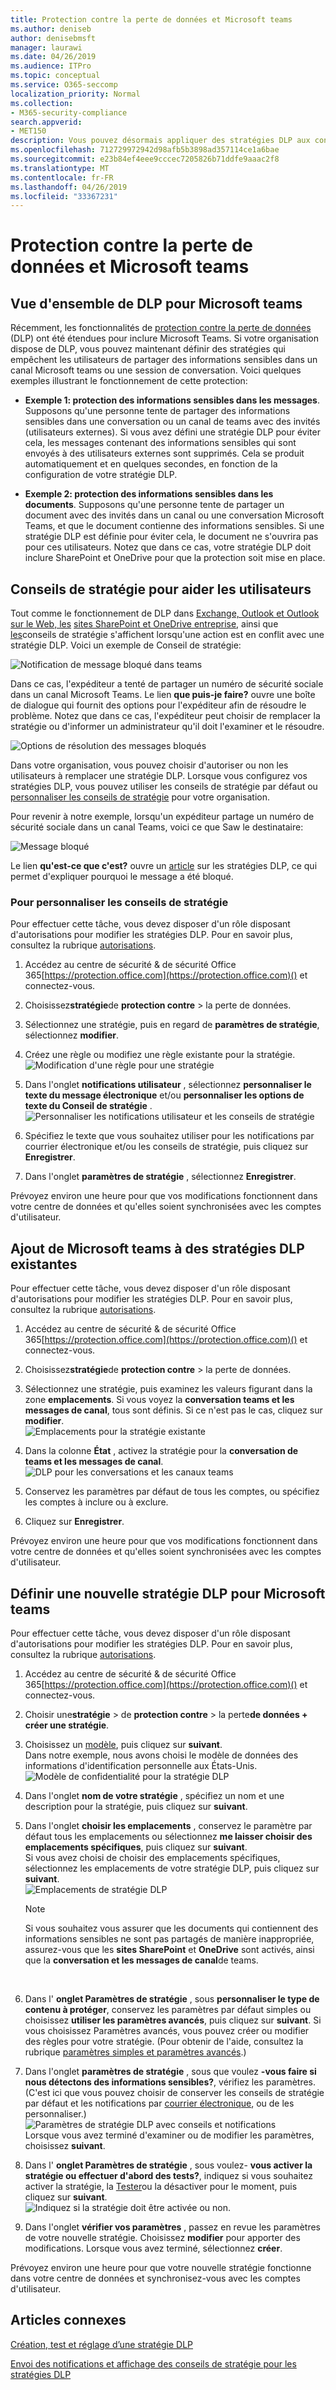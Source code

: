 ```yaml
---
title: Protection contre la perte de données et Microsoft teams
ms.author: deniseb
author: denisebmsft
manager: laurawi
ms.date: 04/26/2019
ms.audience: ITPro
ms.topic: conceptual
ms.service: O365-seccomp
localization_priority: Normal
ms.collection:
- M365-security-compliance
search.appverid:
- MET150
description: Vous pouvez désormais appliquer des stratégies DLP aux conversations et canaux Microsoft Teams. Lisez cet article pour en savoir plus sur son fonctionnement.
ms.openlocfilehash: 712729972942d98afb5b3898ad357114ce1a6bae
ms.sourcegitcommit: e23b84ef4eee9cccec7205826b71ddfe9aaac2f8
ms.translationtype: MT
ms.contentlocale: fr-FR
ms.lasthandoff: 04/26/2019
ms.locfileid: "33367231"
---
```

# <a name="data-loss-prevention-and-microsoft-teams"></a>Protection contre la perte de données et Microsoft teams

## <a name="overview-of-dlp-for-microsoft-teams"></a>Vue d'ensemble de DLP pour Microsoft teams

Récemment, les fonctionnalités de [protection contre la perte de données](data-loss-prevention-policies.md) (DLP) ont été étendues pour inclure Microsoft Teams. Si votre organisation dispose de DLP, vous pouvez maintenant définir des stratégies qui empêchent les utilisateurs de partager des informations sensibles dans un canal Microsoft teams ou une session de conversation. Voici quelques exemples illustrant le fonctionnement de cette protection:

- **Exemple 1: protection des informations sensibles dans les messages**. Supposons qu'une personne tente de partager des informations sensibles dans une conversation ou un canal de teams avec des invités (utilisateurs externes). Si vous avez défini une stratégie DLP pour éviter cela, les messages contenant des informations sensibles qui sont envoyés à des utilisateurs externes sont supprimés. Cela se produit automatiquement et en quelques secondes, en fonction de la configuration de votre stratégie DLP.

- **Exemple 2: protection des informations sensibles dans les documents**. Supposons qu'une personne tente de partager un document avec des invités dans un canal ou une conversation Microsoft Teams, et que le document contienne des informations sensibles. Si une stratégie DLP est définie pour éviter cela, le document ne s'ouvrira pas pour ces utilisateurs. Notez que dans ce cas, votre stratégie DLP doit inclure SharePoint et OneDrive pour que la protection soit mise en place.

## <a name="policy-tips-help-educate-users"></a>Conseils de stratégie pour aider les utilisateurs

Tout comme le fonctionnement de DLP dans [Exchange, Outlook et Outlook sur le Web, les](data-loss-prevention-policies.md#policy-evaluation-in-exchange-online-outlook-and-outlook-on-the-web) [sites SharePoint et OneDrive entreprise](data-loss-prevention-policies.md#policy-evaluation-in-onedrive-for-business-and-sharepoint-online-sites), ainsi que [les](data-loss-prevention-policies.md#policy-evaluation-in-the-office-desktop-programs)conseils de stratégie s'affichent lorsqu'une action est en conflit avec une stratégie DLP. Voici un exemple de Conseil de stratégie:

![Notification de message bloqué dans teams](media/dlp-teams-blockedmessage-notification.png)

Dans ce cas, l'expéditeur a tenté de partager un numéro de sécurité sociale dans un canal Microsoft Teams. Le lien **que puis-je faire?** ouvre une boîte de dialogue qui fournit des options pour l'expéditeur afin de résoudre le problème. Notez que dans ce cas, l'expéditeur peut choisir de remplacer la stratégie ou d'informer un administrateur qu'il doit l'examiner et le résoudre.

![Options de résolution des messages bloqués](media/dlp-teams-blockedmessage-possibleactions.png)

Dans votre organisation, vous pouvez choisir d'autoriser ou non les utilisateurs à remplacer une stratégie DLP. Lorsque vous configurez vos stratégies DLP, vous pouvez utiliser les conseils de stratégie par défaut ou [personnaliser les conseils de stratégie](#to-customize-policy-tips) pour votre organisation. 

Pour revenir à notre exemple, lorsqu'un expéditeur partage un numéro de sécurité sociale dans un canal Teams, voici ce que Saw le destinataire:

![Message bloqué](media/dlp-teams-blockedmessage-notification-to-user.png)

Le lien **qu'est-ce que c'est?** ouvre un [article](data-loss-prevention-policies.md) sur les stratégies DLP, ce qui permet d'expliquer pourquoi le message a été bloqué.

### <a name="to-customize-policy-tips"></a>Pour personnaliser les conseils de stratégie

Pour effectuer cette tâche, vous devez disposer d'un rôle disposant d'autorisations pour modifier les stratégies DLP. Pour en savoir plus, consultez la rubrique [autorisations](data-loss-prevention-policies.md#permissions).

1. Accédez au centre de sécurité & de sécurité Office 365[https://protection.office.com](https://protection.office.com)() et connectez-vous.

2. Choisissez**stratégie**de **protection contre** > la perte de données. 

3. Sélectionnez une stratégie, puis en regard de **paramètres de stratégie**, sélectionnez **modifier**.

4. Créez une règle ou modifiez une règle existante pour la stratégie.<br/>![Modification d'une règle pour une stratégie](media/dlp-teams-editrule.png)<br/>

5. Dans l'onglet **notifications utilisateur** , sélectionnez **personnaliser le texte du message électronique** et/ou **personnaliser les options de texte du Conseil de stratégie** .<br/>![Personnaliser les notifications utilisateur et les conseils de stratégie](media/dlp-teams-editrule-usernotifications.png)<br/>  

6. Spécifiez le texte que vous souhaitez utiliser pour les notifications par courrier électronique et/ou les conseils de stratégie, puis cliquez sur **Enregistrer**. 

7. Dans l'onglet **paramètres de stratégie** , sélectionnez **Enregistrer**.

Prévoyez environ une heure pour que vos modifications fonctionnent dans votre centre de données et qu'elles soient synchronisées avec les comptes d'utilisateur.
 
## <a name="add-microsoft-teams-as-a-location-to-existing-dlp-policies"></a>Ajout de Microsoft teams à des stratégies DLP existantes

Pour effectuer cette tâche, vous devez disposer d'un rôle disposant d'autorisations pour modifier les stratégies DLP. Pour en savoir plus, consultez la rubrique [autorisations](data-loss-prevention-policies.md#permissions).

1. Accédez au centre de sécurité & de sécurité Office 365[https://protection.office.com](https://protection.office.com)() et connectez-vous.

2. Choisissez**stratégie**de **protection contre** > la perte de données. 

3. Sélectionnez une stratégie, puis examinez les valeurs figurant dans la zone **emplacements**. Si vous voyez la **conversation teams et les messages de canal**, tous sont définis. Si ce n'est pas le cas, cliquez sur **modifier**.<br/>![Emplacements pour la stratégie existante](media/dlp-teams-editexistingpolicy.png)<br/>

4. Dans la colonne **État** , activez la stratégie pour la **conversation de teams et les messages de canal**.<br/>![DLP pour les conversations et les canaux teams](media/dlp-teams-addteamschatschannels.png)<br/>

5. Conservez les paramètres par défaut de tous les comptes, ou spécifiez les comptes à inclure ou à exclure.

6. Cliquez sur **Enregistrer**.

Prévoyez environ une heure pour que vos modifications fonctionnent dans votre centre de données et qu'elles soient synchronisées avec les comptes d'utilisateur.

## <a name="define-a-new-dlp-policy-for-microsoft-teams"></a>Définir une nouvelle stratégie DLP pour Microsoft teams

Pour effectuer cette tâche, vous devez disposer d'un rôle disposant d'autorisations pour modifier les stratégies DLP. Pour en savoir plus, consultez la rubrique [autorisations](data-loss-prevention-policies.md#permissions).

1. Accédez au centre de sécurité & de sécurité Office 365[https://protection.office.com](https://protection.office.com)() et connectez-vous.

2. Choisir une**stratégie** > de **protection contre** > la perte**de données + créer une stratégie**. 

3. Choisissez un [modèle](data-loss-prevention-policies.md#dlp-policy-templates), puis cliquez sur **suivant**.<br/>Dans notre exemple, nous avons choisi le modèle de données des informations d'identification personnelle aux États-Unis.<br/>![Modèle de confidentialité pour la stratégie DLP](media/dlp-teams-createnewpolicy-template.png)<br/>

4. Dans l'onglet **nom de votre stratégie** , spécifiez un nom et une description pour la stratégie, puis cliquez sur **suivant**. 

5. Dans l'onglet **choisir les emplacements** , conservez le paramètre par défaut tous les emplacements ou sélectionnez **me laisser choisir des emplacements spécifiques**, puis cliquez sur **suivant**.<br/>Si vous avez choisi de choisir des emplacements spécifiques, sélectionnez les emplacements de votre stratégie DLP, puis cliquez sur **suivant**.<br/>![Emplacements de stratégie DLP](media/dlp-teams-selectlocationsnewpolicy.png)<br/>
    > [!NOTE]
    > Si vous souhaitez vous assurer que les documents qui contiennent des informations sensibles ne sont pas partagés de manière inappropriée, assurez-vous que les **sites SharePoint** et **OneDrive** sont activés, ainsi que la **conversation et les messages de canal**de teams.
<br/>

6. Dans l' **onglet Paramètres de stratégie** , sous **personnaliser le type de contenu à protéger**, conservez les paramètres par défaut simples ou choisissez **utiliser les paramètres avancés**, puis cliquez sur **suivant**. Si vous choisissez Paramètres avancés, vous pouvez créer ou modifier des règles pour votre stratégie. (Pour obtenir de l'aide, consultez la rubrique [paramètres simples et paramètres avancés](data-loss-prevention-policies.md#simple-settings-vs-advanced-settings).)

7.  Dans l'onglet **paramètres de stratégie** , sous que voulez **-vous faire si nous détectons des informations sensibles?**, vérifiez les paramètres. (C'est ici que vous pouvez choisir de conserver les conseils de stratégie par défaut et les notifications par [courrier électronique](use-notifications-and-policy-tips.md), ou de les personnaliser.)<br/>![Paramètres de stratégie DLP avec conseils et notifications](media/dlp-teams-policysettings-tipsemails.png)<br/>Lorsque vous avez terminé d'examiner ou de modifier les paramètres, choisissez **suivant**.

8. Dans l' **onglet Paramètres de stratégie** , sous voulez- **vous activer la stratégie ou effectuer d'abord des tests?**, indiquez si vous souhaitez activer la stratégie, la [Tester](data-loss-prevention-policies.md#roll-out-dlp-policies-gradually-with-test-mode)ou la désactiver pour le moment, puis cliquez sur **suivant**.<br/>![Indiquez si la stratégie doit être activée ou non.](media/dlp-teams-policysettings-turnonnow.png)<br/>

9. Dans l'onglet **vérifier vos paramètres** , passez en revue les paramètres de votre nouvelle stratégie. Choisissez **modifier** pour apporter des modifications. Lorsque vous avez terminé, sélectionnez **créer**. 

Prévoyez environ une heure pour que votre nouvelle stratégie fonctionne dans votre centre de données et synchronisez-vous avec les comptes d'utilisateur.

## <a name="related-articles"></a>Articles connexes

[Création, test et réglage d’une stratégie DLP](create-test-tune-dlp-policy.md)

[Envoi des notifications et affichage des conseils de stratégie pour les stratégies DLP](use-notifications-and-policy-tips.md)
